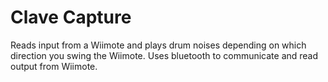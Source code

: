Clave Capture
=============
Reads input from a Wiimote and plays drum noises depending on which direction you swing the Wiimote. Uses bluetooth to communicate and read output from Wiimote.